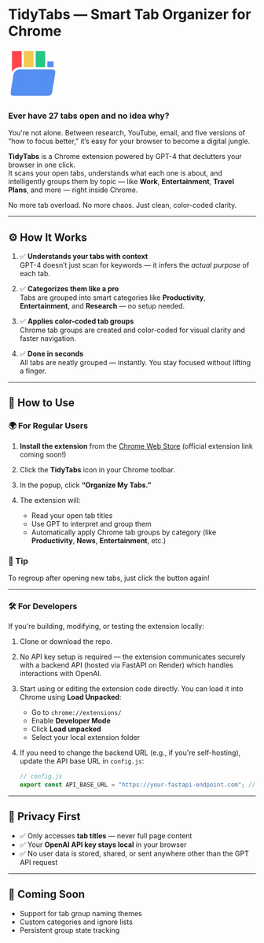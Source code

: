 # TidyTabs — Smart Tab Organizer for Chrome
<img src="icons/icon128.png" alt="TidyTabs Logo" width="100" />


### Ever have 27 tabs open and no idea why?

You're not alone. Between research, YouTube, email, and five versions of “how to focus better,” it’s easy for your browser to become a digital jungle.

**TidyTabs** is a Chrome extension powered by GPT-4 that declutters your browser in one click.  
It scans your open tabs, understands what each one is about, and intelligently groups them by topic — like **Work**, **Entertainment**, **Travel Plans**, and more — right inside Chrome.

No more tab overload. No more chaos. Just clean, color-coded clarity.

---

## ⚙️ How It Works

1. ✅ **Understands your tabs with context**  
   GPT-4 doesn’t just scan for keywords — it infers the *actual purpose* of each tab.

2. ✅ **Categorizes them like a pro**  
   Tabs are grouped into smart categories like **Productivity**, **Entertainment**, and **Research** — no setup needed.

3. ✅ **Applies color-coded tab groups**  
   Chrome tab groups are created and color-coded for visual clarity and faster navigation.

4. ✅ **Done in seconds**  
   All tabs are neatly grouped — instantly. You stay focused without lifting a finger.

---

## 🧭 How to Use


### 🌍 For Regular Users

1. **Install the extension** from the [Chrome Web Store](https://chrome.google.com/webstore)  (official extension link coming soon!)

2. Click the **TidyTabs** icon in your Chrome toolbar.

3. In the popup, click **“Organize My Tabs.”**

4. The extension will:
   - Read your open tab titles
   - Use GPT to interpret and group them
   - Automatically apply Chrome tab groups by category (like **Productivity**, **News**, **Entertainment**, etc.)

### 🔁 Tip  
To regroup after opening new tabs, just click the button again!

---

### 🛠️ For Developers

If you're building, modifying, or testing the extension locally:

1. Clone or download the repo.

2. No API key setup is required — the extension communicates securely with a backend API (hosted via FastAPI on Render) which handles interactions with OpenAI.

3. Start using or editing the extension code directly. You can load it into Chrome using **Load Unpacked**:

   - Go to `chrome://extensions/`
   - Enable **Developer Mode**
   - Click **Load unpacked**
   - Select your local extension folder

4. If you need to change the backend URL (e.g., if you're self-hosting), update the API base URL in `config.js`:
   ```js
   // config.js
   export const API_BASE_URL = "https://your-fastapi-endpoint.com"; // Change this if self-hosting
---

## 🔐 Privacy First

- ✅ Only accesses **tab titles** — never full page content  
- ✅ Your **OpenAI API key stays local** in your browser  
- ✅ No user data is stored, shared, or sent anywhere other than the GPT API request

---

## 📎 Coming Soon

- Support for tab group naming themes  
- Custom categories and ignore lists  
- Persistent group state tracking
